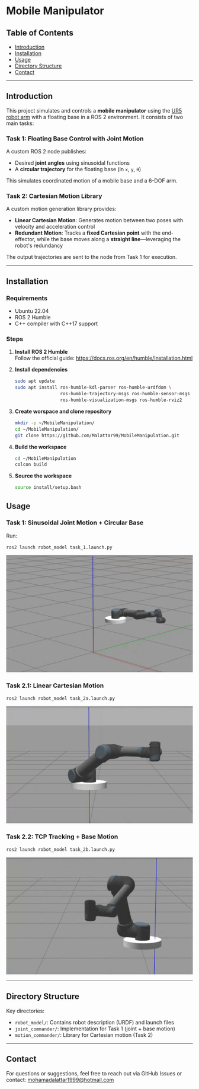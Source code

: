 # Mobile Manipulator

## Table of Contents
- [Introduction](#introduction)  
- [Installation](#installation)  
- [Usage](#usage)  
- [Directory Structure](#directory-structure)  
- [Contact](#contact)  

---

## Introduction

This project simulates and controls a **mobile manipulator** using the [UR5 robot arm](https://github.com/UniversalRobots/Universal_Robots_ROS2_Description) with a floating base in a ROS 2 environment. It consists of two main tasks:

### Task 1: Floating Base Control with Joint Motion
A custom ROS 2 node publishes:
- Desired **joint angles** using sinusoidal functions
- A **circular trajectory** for the floating base (in `x`, `y`, `θ`)

This simulates coordinated motion of a mobile base and a 6-DOF arm.

### Task 2: Cartesian Motion Library
A custom motion generation library provides:
- **Linear Cartesian Motion**: Generates motion between two poses with velocity and acceleration control
- **Redundant Motion**: Tracks a **fixed Cartesian point** with the end-effector, while the base moves along a **straight line**—leveraging the robot's redundancy

The output trajectories are sent to the node from Task 1 for execution.

---

## Installation

### Requirements
- Ubuntu 22.04
- ROS 2 Humble
- C++ compiler with C++17 support

### Steps

1. **Install ROS 2 Humble**  
   Follow the official guide: https://docs.ros.org/en/humble/Installation.html

2. **Install dependencies**
   ```bash
   sudo apt update
   sudo apt install ros-humble-kdl-parser ros-humble-urdfdom \
                    ros-humble-trajectory-msgs ros-humble-sensor-msgs \
                    ros-humble-visualization-msgs ros-humble-rviz2
   ```
3. **Create worspace and clone repository**
   ```bash
   mkdir -p ~/MobileManipulation/
   cd ~/MobileManipulation/
   git clone https://github.com/Malattar99/MobileManipulation.git
   ```

4. **Build the workspace**
   ```bash
   cd ~/MobileManipulation
   colcon build
   ```

5. **Source the workspace**
   ```bash
   source install/setup.bash
   ```
   
## Usage

### Task 1: Sinusoidal Joint Motion + Circular Base
   Run:
   ```bash
   ros2 launch robot_model task_1.launch.py
```
![Robot demo](media/task_1.gif)

### Task 2.1: Linear Cartesian Motion
   ```bash
   ros2 launch robot_model task_2a.launch.py
```
![Robot demo](media/task_2a.gif)
### Task 2.2: TCP Tracking + Base Motion
   ```bash
   ros2 launch robot_model task_2b.launch.py
```
![Robot demo](media/task_2b.gif)

---
## Directory Structure

Key directories:
- `robot_model/`: Contains robot description (URDF) and launch files
- `joint_commander/`: Implementation for Task 1 (joint + base motion)
- `motion_commander/`: Library for Cartesian motion (Task 2)


---
## Contact
For questions or suggestions, feel free to reach out via GitHub Issues or contact:
mohamadalattar1999@hotmail.com
